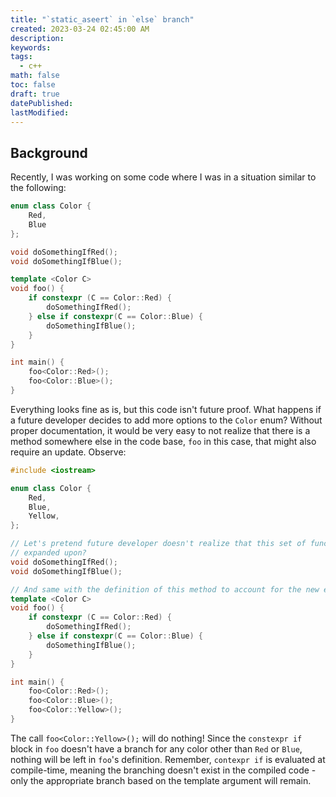 ```yaml
---
title: "`static_aseert` in `else` branch"
created: 2023-03-24 02:45:00 AM
description:
keywords:
tags:
  - c++
math: false
toc: false
draft: true
datePublished:
lastModified:
---
```


## Background

Recently, I was working on some code where I was in a situation similar to the following:

```cpp
enum class Color {
    Red,
    Blue
};

void doSomethingIfRed();
void doSomethingIfBlue();

template <Color C>
void foo() {
    if constexpr (C == Color::Red) {
        doSomethingIfRed();
    } else if constexpr(C == Color::Blue) {
        doSomethingIfBlue();
    }
}

int main() {
    foo<Color::Red>();
    foo<Color::Blue>();
}
```

Everything looks fine as is, but this code isn't future proof. What happens if a future developer
decides to add more options to the `Color` enum? Without proper documentation, it would be very easy
to not realize that there is a method somewhere else in the code base, `foo` in this case, that
might also require an update. Observe:


```cpp
#include <iostream>

enum class Color {
    Red,
    Blue,
    Yellow,
};

// Let's pretend future developer doesn't realize that this set of functions might need to be
// expanded upon?
void doSomethingIfRed();
void doSomethingIfBlue();

// And same with the definition of this method to account for the new enum option?
template <Color C>
void foo() {
    if constexpr (C == Color::Red) {
        doSomethingIfRed();
    } else if constexpr(C == Color::Blue) {
        doSomethingIfBlue();
    }
}

int main() {
    foo<Color::Red>();
    foo<Color::Blue>();
    foo<Color::Yellow>();
}
```

The call `foo<Color::Yellow>();` will do nothing! Since the `constexpr if` block in `foo` doesn't
have a branch for any color other than `Red` or `Blue`, nothing will be left in `foo`'s definition.
Remember, `contexpr if` is evaluated at compile-time, meaning the branching doesn't exist in the
compiled code - only the appropriate branch based on the template argument will remain.

